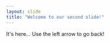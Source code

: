 ```yaml
---
layout: slide
title: "Welcome to our second slide!"
---
```

It's here...
Use the left arrow to go back!
